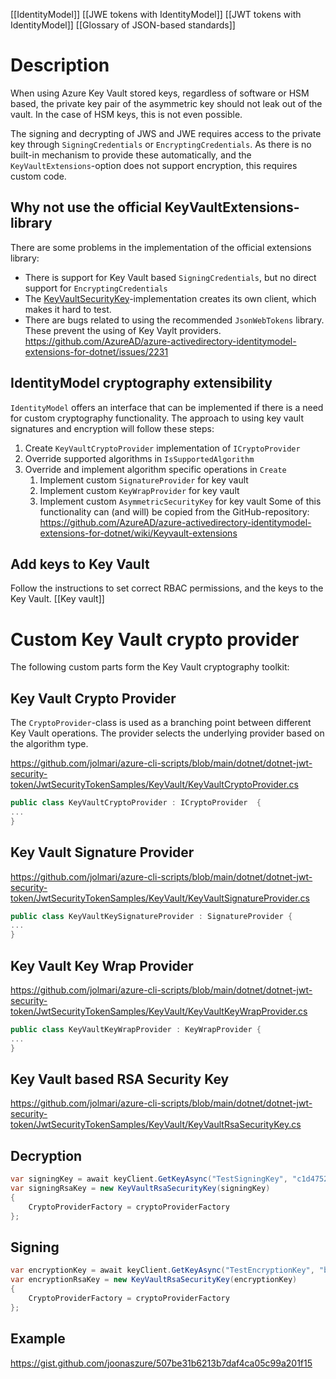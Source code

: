 [[IdentityModel]]
[[JWE tokens with IdentityModel]]
[[JWT tokens with IdentityModel]]
[[Glossary of JSON-based standards]]
# Description
When using Azure Key Vault stored keys, regardless of software or HSM based, the private key pair of the asymmetric key should not leak out of the vault. In the case of HSM keys, this is not even possible.

The signing and decrypting of JWS and JWE requires access to the private key through `SigningCredentials` or `EncryptingCredentials`. As there is no built-in mechanism to provide these automatically, and the `KeyVaultExtensions`-option does not support encryption, this requires custom code.
## Why not use the official KeyVaultExtensions-library
There are some problems in the implementation of the official extensions library:
- There is support for Key Vault based `SigningCredentials`, but no direct support for `EncryptingCredentials`
- The [KeyVaultSecurityKey](https://github.com/AzureAD/azure-activedirectory-identitymodel-extensions-for-dotnet/blob/dc15328457df098e157363713fc5d32724458c72/src/Microsoft.IdentityModel.KeyVaultExtensions/KeyVaultSecurityKey.cs)-implementation creates its own client, which makes it hard to test.
- There are bugs related to using the recommended `JsonWebTokens` library. These prevent the using of Key Vaylt providers. https://github.com/AzureAD/azure-activedirectory-identitymodel-extensions-for-dotnet/issues/2231
## IdentityModel cryptography extensibility
`IdentityModel` offers an interface that can be implemented if there is a need for custom cryptography functionality. The approach to using key vault signatures and encryption will follow these steps:
1. Create `KeyVaultCryptoProvider` implementation of `ICryptoProvider`
2. Override supported algorithms in `IsSupportedAlgorithm`
3. Override and implement algorithm specific operations in `Create`
	1. Implement custom `SignatureProvider` for key vault
	2. Implement custom `KeyWrapProvider` for key vault
	3. Implement custom `AsymmetricSecurityKey` for key vault
Some of this functionality can (and will) be copied from the GitHub-repository: https://github.com/AzureAD/azure-activedirectory-identitymodel-extensions-for-dotnet/wiki/Keyvault-extensions
## Add keys to Key Vault
Follow the instructions to set correct RBAC permissions, and the keys to the Key Vault. [[Key vault]]
# Custom Key Vault crypto provider 
The following custom parts form the Key Vault cryptography toolkit:
## Key Vault Crypto Provider
The `CryptoProvider`-class is used as a branching point between different Key Vault operations. The provider selects the underlying provider based on the algorithm type.

https://github.com/jolmari/azure-cli-scripts/blob/main/dotnet/dotnet-jwt-security-token/JwtSecurityTokenSamples/KeyVault/KeyVaultCryptoProvider.cs

```csharp
public class KeyVaultCryptoProvider : ICryptoProvider  {
...
}
```
## Key Vault Signature Provider
https://github.com/jolmari/azure-cli-scripts/blob/main/dotnet/dotnet-jwt-security-token/JwtSecurityTokenSamples/KeyVault/KeyVaultSignatureProvider.cs
```csharp
public class KeyVaultKeySignatureProvider : SignatureProvider {
...
}
```
## Key Vault Key Wrap Provider
https://github.com/jolmari/azure-cli-scripts/blob/main/dotnet/dotnet-jwt-security-token/JwtSecurityTokenSamples/KeyVault/KeyVaultKeyWrapProvider.cs
```csharp
public class KeyVaultKeyWrapProvider : KeyWrapProvider {
...
}
```
## Key Vault based RSA Security Key
https://github.com/jolmari/azure-cli-scripts/blob/main/dotnet/dotnet-jwt-security-token/JwtSecurityTokenSamples/KeyVault/KeyVaultRsaSecurityKey.cs
## Decryption
```csharp
var signingKey = await keyClient.GetKeyAsync("TestSigningKey", "c1d4752f020b4a77a9c899901db7c7cd");
var signingRsaKey = new KeyVaultRsaSecurityKey(signingKey)
{
	CryptoProviderFactory = cryptoProviderFactory
};
```
## Signing
```csharp
var encryptionKey = await keyClient.GetKeyAsync("TestEncryptionKey", "b073d79dcaa74d7d9c7588a475b4fd91");
var encryptionRsaKey = new KeyVaultRsaSecurityKey(encryptionKey)
{
	CryptoProviderFactory = cryptoProviderFactory
};
```
## Example 
https://gist.github.com/joonaszure/507be31b6213b7daf4ca05c99a201f15